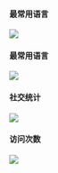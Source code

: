 #### 最常用语言
![](https://github-stats.ubrong.com/api?username=xiaou61&show_icons=true&theme=tokyonight)
#### 最常用语言
![](https://github-stats.ubrong.com/api/top-langs/?username=xiaou61&layout=compact&theme=tokyonight)
#### 社交统计
![](https://stats.justsong.cn/api/github?username=xiaou61&theme=dark&lang=zh-CN)<br>
#### 访问次数
![](https://profile-counter.glitch.me/{xiaou61}/count.svg)
